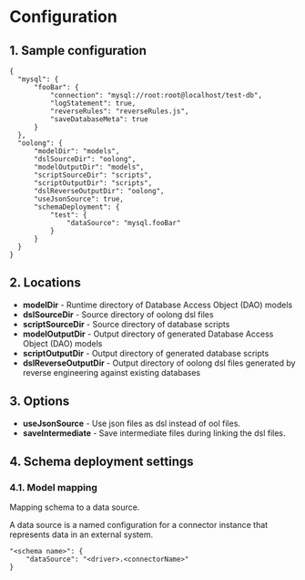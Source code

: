 # Configuration

## 1. Sample configuration

```
{
  "mysql": {
      "fooBar": {
          "connection": "mysql://root:root@localhost/test-db",
          "logStatement": true,
          "reverseRules": "reverseRules.js",
          "saveDatabaseMeta": true
      }
  },
  "oolong": {
      "modelDir": "models",
      "dslSourceDir": "oolong",
      "modelOutputDir": "models",
      "scriptSourceDir": "scripts",
      "scriptOutputDir": "scripts",
      "dslReverseOutputDir": "oolong",
      "useJsonSource": true,
      "schemaDeployment": { 
          "test": {
              "dataSource": "mysql.fooBar"
          }
      }
  }
}
```

## 2. Locations

* **modelDir** - Runtime directory of Database Access Object (DAO) models  
* **dslSourceDir** - Source directory of oolong dsl files
* **scriptSourceDir** - Source directory of database scripts 
* **modelOutputDir** - Output directory of generated Database Access Object (DAO) models  
* **scriptOutputDir** - Output directory of generated database scripts
* **dslReverseOutputDir** - Output directory of oolong dsl files generated by reverse engineering against existing databases

## 3. Options

* **useJsonSource** - Use json files as dsl instead of ool files.
* **saveIntermediate** - Save intermediate files during linking the dsl files.

## 4. Schema deployment settings

### 4.1. Model mapping

Mapping schema to a data source. 

A data source is a named configuration for a connector instance that represents data in an external system. 

```
"<schema name>": {
    "dataSource": "<driver>.<connectorName>"
}  
```

